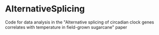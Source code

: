# AlternativeSplicing
Code for data analysis in the "Alternative splicing of circadian clock genes correlates with temperature in field-grown sugarcane" paper 
